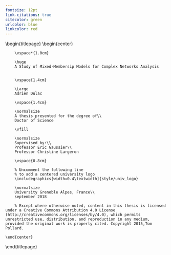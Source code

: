 ```yaml
---
fontsize: 12pt
link-citations: true
citecolor: green
urlcolor: blue
linkcolor: red
---
```


<!--
=== Put all the reference in bib in a papers
nocite: '@*' 
-->

<!-- 
This is the Latex-heavy title page. 
People outside UCL may want to remove the header logo 
and add the centred logo
-->

\begin{titlepage}
    \begin{center}

        
        \vspace*{1.0cm}
        
        \huge
        A Study of Mixed-Membersip Models for Complex Networks Analysis
        
        
        \vspace{1.4cm}
        
        \Large
        Adrien Dulac

        \vspace{1.4cm}

        \normalsize
        A thesis presented for the degree of\\
        Doctor of Science
        
        \vfill
        
        \normalsize
        Supervised by:\\
        Professor Eric Gaussier\\
        Professor Christine Largeron

        \vspace{0.8cm}

        % Uncomment the following line
        % to add a centered university logo
        \includegraphics[width=0.4\textwidth]{style/univ_logo}
        
        \normalsize
        University Grenoble Alpes, France\\
        september 2018

        % Except where otherwise noted, content in this thesis is licensed under a Creative Commons Attribution 4.0 License (http://creativecommons.org/licenses/by/4.0), which permits unrestricted use, distribution, and reproduction in any medium, provided the original work is properly cited. Copyright 2015,Tom Pollard.

    \end{center}
\end{titlepage}
